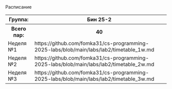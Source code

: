 <table>
    <tr>
        <th>Группа:</th>
        <th>Бин 25-2</th>
    </tr>
    <tr>
        Расписание
    </tr>
    <tr>
        <th>Всего пар:</th>
        <th>40</th>
    </tr>
    <tr>
        <td>Неделя №1</td>
        <td>https://github.com/fomka31/cs-programming-2025-labs/blob/main/labs/lab2/timetable_1w.md</td>
    </tr>
    <tr>
        <td>Неделя №2</td>
        <td>https://github.com/fomka31/cs-programming-2025-labs/blob/main/labs/lab2/timetable_2w.md</td>
    </tr>
    <tr>
        <td>Неделя №3</td>
        <td>https://github.com/fomka31/cs-programming-2025-labs/blob/main/labs/lab2/timetable_3w.md</td>
    </tr>
</table>